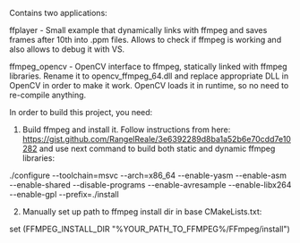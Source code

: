 Contains two applications:


ffplayer - Small example that dynamically links with ffmpeg and saves frames after 10th into .ppm files. Allows to check if ffmpeg is working and also allows to debug it with VS.

ffmpeg_opencv - OpenCV interface to ffmpeg, statically linked with ffmpeg libraries. Rename it to opencv_ffmpeg_64.dll and replace appropriate DLL in OpenCV in order to make it work.
OpenCV loads it in runtime, so no need to re-compile anything.


In order to build this project, you need:

1. Build ffmpeg and install it. Follow instructions from here: https://gist.github.com/RangelReale/3e6392289d8ba1a52b6e70cdd7e10282
and use next command to build both static and dynamic ffmpeg libraries:

./configure --toolchain=msvc --arch=x86_64 --enable-yasm  --enable-asm --enable-shared --disable-programs --enable-avresample --enable-libx264 --enable-gpl --prefix=./install


2. Manually set up path to ffmpeg install dir in base CMakeLists.txt:

set (FFMPEG_INSTALL_DIR "%YOUR_PATH_TO_FFMPEG%/FFmpeg/install")

